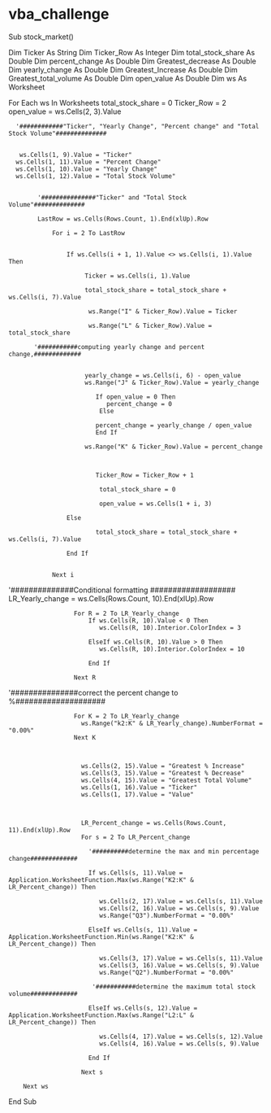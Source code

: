 # vba_challenge
Sub stock_market()


Dim Ticker As String
Dim Ticker_Row As Integer
Dim total_stock_share As Double
Dim percent_change As Double
Dim Greatest_decrease As Double
Dim yearly_change As Double
Dim Greatest_Increase As Double
Dim Greatest_total_volume As Double
Dim open_value As Double
Dim ws As Worksheet

  For Each ws In Worksheets
      total_stock_share = 0
      Ticker_Row = 2
      open_value = ws.Cells(2, 3).Value
     

      '############"Ticker", "Yearly Change", "Percent change" and "Total Stock Volume"##############

       
       ws.Cells(1, 9).Value = "Ticker"
      ws.Cells(1, 11).Value = "Percent Change"
      ws.Cells(1, 10).Value = "Yearly Change"
      ws.Cells(1, 12).Value = "Total Stock Volume"


            '###############"Ticker" and "Total Stock Volume"##############
            
            LastRow = ws.Cells(Rows.Count, 1).End(xlUp).Row
    
                For i = 2 To LastRow
      
       
                    If ws.Cells(i + 1, 1).Value <> ws.Cells(i, 1).Value Then
         
                         Ticker = ws.Cells(i, 1).Value
             
                         total_stock_share = total_stock_share + ws.Cells(i, 7).Value
                         
                          ws.Range("I" & Ticker_Row).Value = Ticker
                          
                          ws.Range("L" & Ticker_Row).Value = total_stock_share
                          
           '###########computing yearly change and percent change,#############
                        
             
                         yearly_change = ws.Cells(i, 6) - open_value
                         ws.Range("J" & Ticker_Row).Value = yearly_change
                         
                            If open_value = 0 Then
                               percent_change = 0
                             Else
                           
                            percent_change = yearly_change / open_value
                            End If
                         
                         ws.Range("K" & Ticker_Row).Value = percent_change
             
            
             
                            Ticker_Row = Ticker_Row + 1
             
                             total_stock_share = 0
                             
                             open_value = ws.Cells(1 + i, 3)
                            
                    Else

                            total_stock_share = total_stock_share + ws.Cells(i, 7).Value
          
                    End If
                      
        
                Next i
'##############Conditional formatting ###################
                       LR_Yearly_change = ws.Cells(Rows.Count, 10).End(xlUp).Row
                      
                      For R = 2 To LR_Yearly_change
                          If ws.Cells(R, 10).Value < 0 Then
                             ws.Cells(R, 10).Interior.ColorIndex = 3
                             
                          ElseIf ws.Cells(R, 10).Value > 0 Then
                             ws.Cells(R, 10).Interior.ColorIndex = 10
                          
                          End If
                          
                      Next R
                      
'###############correct the percent change to %####################
                      
                      For K = 2 To LR_Yearly_change
                        ws.Range("k2:K" & LR_Yearly_change).NumberFormat = "0.00%"
                      Next K
                      

                      
                        ws.Cells(2, 15).Value = "Greatest % Increase"
                        ws.Cells(3, 15).Value = "Greatest % Decrease"
                        ws.Cells(4, 15).Value = "Greatest Total Volume"
                        ws.Cells(1, 16).Value = "Ticker"
                        ws.Cells(1, 17).Value = "Value"
                        
                        
                        
                        LR_Percent_change = ws.Cells(Rows.Count, 11).End(xlUp).Row
                        For s = 2 To LR_Percent_change
                        
                          '##########determine the max and min percentage change#############
                          
                          If ws.Cells(s, 11).Value = Application.WorksheetFunction.Max(ws.Range("K2:K" & LR_Percent_change)) Then
                          
                             ws.Cells(2, 17).Value = ws.Cells(s, 11).Value
                             ws.Cells(2, 16).Value = ws.Cells(s, 9).Value
                             ws.Range("Q3").NumberFormat = "0.00%"
                          
                          ElseIf ws.Cells(s, 11).Value = Application.WorksheetFunction.Min(ws.Range("K2:K" & LR_Percent_change)) Then
                        
                             ws.Cells(3, 17).Value = ws.Cells(s, 11).Value
                             ws.Cells(3, 16).Value = ws.Cells(s, 9).Value
                             ws.Range("Q2").NumberFormat = "0.00%"
                          
                           '###########determine the maximum total stock volume#############
                           
                          ElseIf ws.Cells(s, 12).Value = Application.WorksheetFunction.Max(ws.Range("L2:L" & LR_Percent_change)) Then
                          
                             ws.Cells(4, 17).Value = ws.Cells(s, 12).Value
                             ws.Cells(4, 16).Value = ws.Cells(s, 9).Value
                             
                          End If
                          
                        Next s

        Next ws


End Sub
